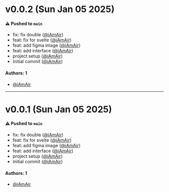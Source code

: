 # v0.0.2 (Sun Jan 05 2025)

#### ⚠️ Pushed to `main`

- fix: fix double ([@iAmAir](https://github.com/iAmAir))
- feat: fix for svelte ([@iAmAir](https://github.com/iAmAir))
- feat: add figma image ([@iAmAir](https://github.com/iAmAir))
- feat: add interface ([@iAmAir](https://github.com/iAmAir))
- project setup ([@iAmAir](https://github.com/iAmAir))
- Initial commit ([@iAmAir](https://github.com/iAmAir))

#### Authors: 1

- [@iAmAir](https://github.com/iAmAir)

---

# v0.0.1 (Sun Jan 05 2025)

#### ⚠️ Pushed to `main`

- fix: fix double ([@iAmAir](https://github.com/iAmAir))
- feat: fix for svelte ([@iAmAir](https://github.com/iAmAir))
- feat: add figma image ([@iAmAir](https://github.com/iAmAir))
- feat: add interface ([@iAmAir](https://github.com/iAmAir))
- project setup ([@iAmAir](https://github.com/iAmAir))
- Initial commit ([@iAmAir](https://github.com/iAmAir))

#### Authors: 1

- [@iAmAir](https://github.com/iAmAir)
